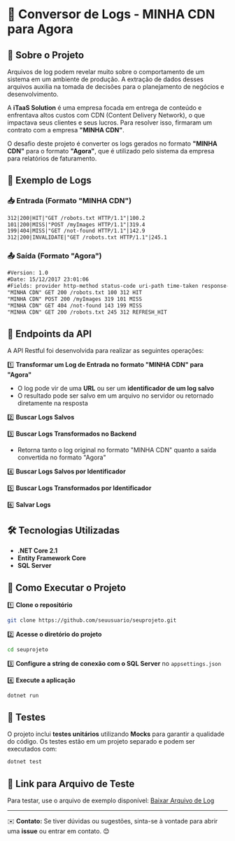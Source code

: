 ﻿# 📌 Conversor de Logs - MINHA CDN para Agora

## 📖 Sobre o Projeto
Arquivos de log podem revelar muito sobre o comportamento de um sistema em um ambiente de produção. A extração de dados desses arquivos auxilia na tomada de decisões para o planejamento de negócios e desenvolvimento.

A **iTaaS Solution** é uma empresa focada em entrega de conteúdo e enfrentava altos custos com CDN (Content Delivery Network), o que impactava seus clientes e seus lucros. Para resolver isso, firmaram um contrato com a empresa **"MINHA CDN"**.

O desafio deste projeto é converter os logs gerados no formato **"MINHA CDN"** para o formato **"Agora"**, que é utilizado pelo sistema da empresa para relatórios de faturamento.

## 📂 Exemplo de Logs
### 📥 Entrada (Formato "MINHA CDN")
```txt
312|200|HIT|"GET /robots.txt HTTP/1.1"|100.2
101|200|MISS|"POST /myImages HTTP/1.1"|319.4
199|404|MISS|"GET /not-found HTTP/1.1"|142.9
312|200|INVALIDATE|"GET /robots.txt HTTP/1.1"|245.1
```

### 📤 Saída (Formato "Agora")
```txt
#Version: 1.0
#Date: 15/12/2017 23:01:06
#Fields: provider http-method status-code uri-path time-taken response-size cache-status
"MINHA CDN" GET 200 /robots.txt 100 312 HIT
"MINHA CDN" POST 200 /myImages 319 101 MISS
"MINHA CDN" GET 404 /not-found 143 199 MISS
"MINHA CDN" GET 200 /robots.txt 245 312 REFRESH_HIT
```

## 🔗 Endpoints da API
A API Restful foi desenvolvida para realizar as seguintes operações:

1️⃣ **Transformar um Log de Entrada no formato "MINHA CDN" para "Agora"**
   - O log pode vir de uma **URL** ou ser um **identificador de um log salvo**
   - O resultado pode ser salvo em um arquivo no servidor ou retornado diretamente na resposta

2️⃣ **Buscar Logs Salvos**

3️⃣ **Buscar Logs Transformados no Backend**
   - Retorna tanto o log original no formato "MINHA CDN" quanto a saída convertida no formato "Agora"

4️⃣ **Buscar Logs Salvos por Identificador**

5️⃣ **Buscar Logs Transformados por Identificador**

6️⃣ **Salvar Logs**

## 🛠️ Tecnologias Utilizadas
- **.NET Core 2.1**
- **Entity Framework Core**
- **SQL Server**

## 🚀 Como Executar o Projeto
1️⃣ **Clone o repositório**
```bash
git clone https://github.com/seuusuario/seuprojeto.git
```

2️⃣ **Acesse o diretório do projeto**
```bash
cd seuprojeto
```

3️⃣ **Configure a string de conexão com o SQL Server** no `appsettings.json`

4️⃣ **Execute a aplicação**
```bash
dotnet run
```

## 📌 Testes
O projeto inclui **testes unitários** utilizando **Mocks** para garantir a qualidade do código. Os testes estão em um projeto separado e podem ser executados com:
```bash
dotnet test
```

## 🔗 Link para Arquivo de Teste
Para testar, use o arquivo de exemplo disponível:
[Baixar Arquivo de Log](https://s3.amazonaws.com/uux-itaas-static/minha-cdn-logs/input-01.txt)

---

✉️ **Contato:** Se tiver dúvidas ou sugestões, sinta-se à vontade para abrir uma **issue** ou entrar em contato. 😊

